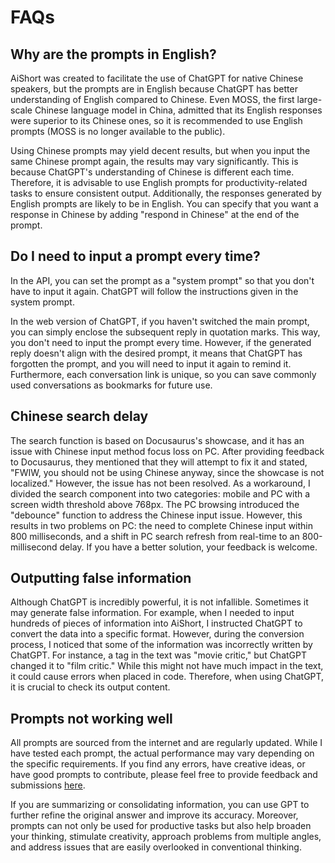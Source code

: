 # FAQs

## Why are the prompts in English?

AiShort was created to facilitate the use of ChatGPT for native Chinese speakers, but the prompts are in English because ChatGPT has better understanding of English compared to Chinese. Even MOSS, the first large-scale Chinese language model in China, admitted that its English responses were superior to its Chinese ones, so it is recommended to use English prompts (MOSS is no longer available to the public).

Using Chinese prompts may yield decent results, but when you input the same Chinese prompt again, the results may vary significantly. This is because ChatGPT's understanding of Chinese is different each time. Therefore, it is advisable to use English prompts for productivity-related tasks to ensure consistent output. Additionally, the responses generated by English prompts are likely to be in English. You can specify that you want a response in Chinese by adding "respond in Chinese" at the end of the prompt.

## Do I need to input a prompt every time?

In the API, you can set the prompt as a "system prompt" so that you don't have to input it again. ChatGPT will follow the instructions given in the system prompt.

In the web version of ChatGPT, if you haven't switched the main prompt, you can simply enclose the subsequent reply in quotation marks. This way, you don't need to input the prompt every time. However, if the generated reply doesn't align with the desired prompt, it means that ChatGPT has forgotten the prompt, and you will need to input it again to remind it. Furthermore, each conversation link is unique, so you can save commonly used conversations as bookmarks for future use.

## Chinese search delay

The search function is based on Docusaurus's showcase, and it has an issue with Chinese input method focus loss on PC. After providing feedback to Docusaurus, they mentioned that they will attempt to fix it and stated, "FWIW, you should not be using Chinese anyway, since the showcase is not localized." However, the issue has not been resolved. As a workaround, I divided the search component into two categories: mobile and PC with a screen width threshold above 768px. The PC browsing introduced the "debounce" function to address the Chinese input issue. However, this results in two problems on PC: the need to complete Chinese input within 800 milliseconds, and a shift in PC search refresh from real-time to an 800-millisecond delay. If you have a better solution, your feedback is welcome.

## Outputting false information

Although ChatGPT is incredibly powerful, it is not infallible. Sometimes it may generate false information. For example, when I needed to input hundreds of pieces of information into AiShort, I instructed ChatGPT to convert the data into a specific format. However, during the conversion process, I noticed that some of the information was incorrectly written by ChatGPT. For instance, a tag in the text was "movie critic," but ChatGPT changed it to "film critic." While this might not have much impact in the text, it could cause errors when placed in code. Therefore, when using ChatGPT, it is crucial to check its output content.

## Prompts not working well

All prompts are sourced from the internet and are regularly updated. While I have tested each prompt, the actual performance may vary depending on the specific requirements. If you find any errors, have creative ideas, or have good prompts to contribute, please feel free to provide feedback and submissions [here](https://github.com/rockbenben/ChatGPT-Shortcut/discussions/11).

If you are summarizing or consolidating information, you can use GPT to further refine the original answer and improve its accuracy. Moreover, prompts can not only be used for productive tasks but also help broaden your thinking, stimulate creativity, approach problems from multiple angles, and address issues that are easily overlooked in conventional thinking.
